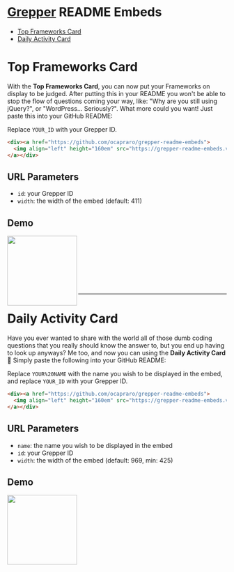 # [Grepper](https://www.codegrepper.com/) README Embeds
- [Top Frameworks Card](#top-frameworks-card)
- [Daily Activity Card](#daily-activity-card)

# Top Frameworks Card
With the **Top Frameworks Card**, you can now put your Frameworks on display to be judged. After putting this in your README you won't be able to stop the flow of questions coming your way, like: "Why are you still using jQuery?", or "WordPress... Seriously?". What more could you want! Just paste this into your GitHub README:


Replace `YOUR_ID` with your Grepper ID.
```html
<div><a href="https://github.com/ocapraro/grepper-readme-embeds">
  <img align="left" height="160em" src="https://grepper-readme-embeds.vercel.app/api/frameworks?id=YOUR_ID" />
</a></div>
```

## URL Parameters
- `id`: your Grepper ID
- `width`: the width of the embed (default: 411)

## Demo
<div><a href="https://github.com/ocapraro/grepper-readme-embeds">
  <img align="left" height="160em" src="https://grepper-readme-embeds.vercel.app/api/frameworks?id=44392" />
</a></div>
<br><br><br><br><br><br><br>

---

# Daily Activity Card
Have you ever wanted to share with the world all of those dumb coding questions that you really should know the answer to, but you end up having to look up anyways? Me too, and now you can using the **Daily Activity Card** :partying_face: Simply paste the following into your GitHub README:

Replace `YOUR%20NAME` with the name you wish to be displayed in the embed, and replace `YOUR_ID` with your Grepper ID.
```html
<div><a href="https://github.com/ocapraro/grepper-readme-embeds">
  <img align="left" height="160em" src="https://grepper-readme-embeds.vercel.app/api/activity?name=YOUR%20NAME&id=YOUR_ID" />
</a></div>
```

## URL Parameters
-  `name`: the name you wish to be displayed in the embed
- `id`: your Grepper ID
- `width`: the width of the embed (default: 969, min: 425)


## Demo
<div><a href="https://github.com/ocapraro/grepper-readme-embeds">
  <img align="left" height="160em" src="https://grepper-readme-embeds.vercel.app/api/activity?name=Oscar%20Capraro&id=44392" />
</a></div>
